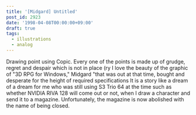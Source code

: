 ```yaml
---
title: '[Midgard] Untitled'
post_id: 2923
date: '1998-04-08T00:00:00+09:00'
draft: true
tags:
  - illustrations
  - analog
---
```


Drawing point using Copic. Every one of the points is made up of grudge, regret and despair which is not in place (ry I love the beauty of the graphic of "3D RPG for Windows," Midgard "that was out at that time, bought and desperate for the height of required specifications It is a story like a dream of a dream for me who was still using S3 Trio 64 at the time such as whether NVIDIA RIVA 128 will come out or not, when I draw a character and send it to a magazine. Unfortunately, the magazine is now abolished with the name of being closed.
